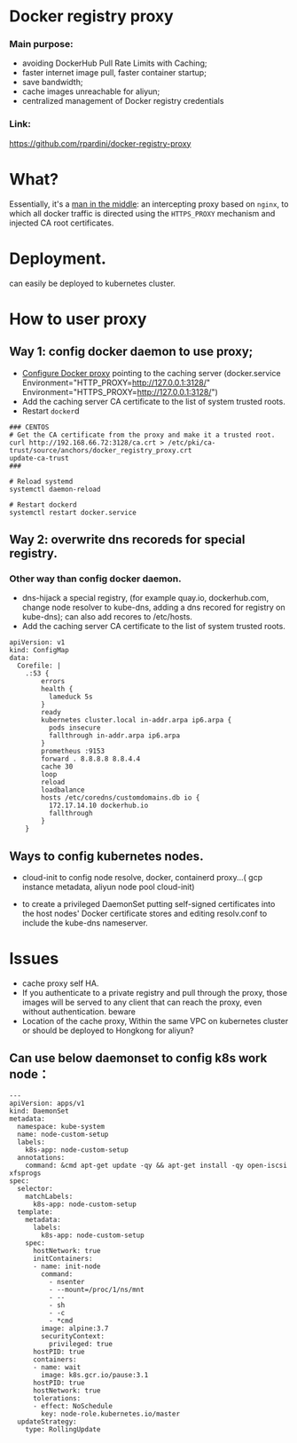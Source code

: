 # Docker registry proxy

### Main purpose:

*   avoiding DockerHub Pull Rate Limits with Caching;
*   faster internet image pull, faster container startup;
*   save bandwidth;
*   cache images unreachable for aliyun;
*   centralized management of Docker registry credentials

### Link:

<https://github.com/rpardini/docker-registry-proxy>

# What?

Essentially, it's a [man in the middle](https://en.wikipedia.org/wiki/Man-in-the-middle_attack): an intercepting proxy based on `nginx`, to which all docker traffic is directed using the `HTTPS_PROXY` mechanism and injected CA root certificates.



# Deployment.

can easily be deployed to kubernetes  cluster.



# How to user proxy
## Way 1:  config docker daemon to use proxy;

*   [Configure Docker proxy](https://docs.docker.com/config/daemon/systemd/#httphttps-proxy) pointing to the caching server  (docker.service  Environment="HTTP\_PROXY=<http://127.0.0.1:3128/>" Environment="HTTPS\_PROXY=<http://127.0.0.1:3128/>")
*   Add the caching server CA certificate to the list of system trusted roots.
*   Restart `docker`d

<!---->

    ### CENTOS
    # Get the CA certificate from the proxy and make it a trusted root.
    curl http://192.168.66.72:3128/ca.crt > /etc/pki/ca-trust/source/anchors/docker_registry_proxy.crt
    update-ca-trust
    ###

    # Reload systemd
    systemctl daemon-reload

    # Restart dockerd
    systemctl restart docker.service


## Way 2: overwrite dns recoreds for special registry.
### Other way than config docker daemon.

*   dns-hijack a special registry, (for example quay.io, dockerhub.com, change node resolver to kube-dns, adding a dns recored for registry on kube-dns);  can also add recores to  /etc/hosts.
*   Add the caching server CA certificate to the list of system trusted roots.


<!---->

    apiVersion: v1
    kind: ConfigMap
    data:
      Corefile: |
        .:53 {
            errors
            health {
              lameduck 5s
            }
            ready
            kubernetes cluster.local in-addr.arpa ip6.arpa {
              pods insecure
              fallthrough in-addr.arpa ip6.arpa
            }
            prometheus :9153
            forward . 8.8.8.8 8.8.4.4
            cache 30
            loop
            reload
            loadbalance
            hosts /etc/coredns/customdomains.db io {
              172.17.14.10 dockerhub.io
              fallthrough
            }
        }







## Ways to config kubernetes nodes.

*   cloud-init to config node resolve, docker, containerd proxy...( gcp instance metadata, aliyun node pool cloud-init)


*   to create a privileged DaemonSet putting self-signed certificates into the host nodes' Docker certificate stores and editing resolv.conf to include the kube-dns nameserver.

# Issues

*   cache proxy self HA.
*   If you authenticate to a private registry and pull through the proxy, those images will be served to any client that can reach the proxy, even without authentication. beware
*   Location of the cache proxy, Within the same VPC on kubernetes cluster or should be deployed to Hongkong for aliyun?


## Can use below daemonset to config k8s work node：
```
---
apiVersion: apps/v1
kind: DaemonSet
metadata:
  namespace: kube-system
  name: node-custom-setup
  labels:
    k8s-app: node-custom-setup
  annotations:
    command: &cmd apt-get update -qy && apt-get install -qy open-iscsi xfsprogs
spec:
  selector:
    matchLabels:
      k8s-app: node-custom-setup
  template:
    metadata:
      labels:
        k8s-app: node-custom-setup
    spec:
      hostNetwork: true
      initContainers:
      - name: init-node
        command:
          - nsenter
          - --mount=/proc/1/ns/mnt
          - --
          - sh
          - -c
          - *cmd
        image: alpine:3.7
        securityContext:
          privileged: true
      hostPID: true
      containers:
      - name: wait
        image: k8s.gcr.io/pause:3.1
      hostPID: true
      hostNetwork: true
      tolerations:
      - effect: NoSchedule
        key: node-role.kubernetes.io/master
  updateStrategy:
    type: RollingUpdate
